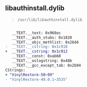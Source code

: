 ## libauthinstall.dylib

> `/usr/lib/libauthinstall.dylib`

```diff

   __TEXT.__text: 0x968ec
   __TEXT.__auth_stubs: 0x1820
   __TEXT.__objc_methlist: 0x26d4
-  __TEXT.__cstring: 0x1c918
+  __TEXT.__cstring: 0x1c912
   __TEXT.__const: 0xab60
   __TEXT.__oslogstring: 0x48b
   __TEXT.__gcc_except_tab: 0x2b94
CStrings:
+ "VinylRestore-50~99"
- "VinylRestore-49.0.1~3535"

```
